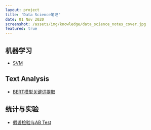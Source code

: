 ```yaml
---
layout: project
title: 'Data Science笔记'
date: 01 Nov 2020
screenshot: /assets/img/knowledge/data_science_notes_cover.jpg
featured: true
---
```

## 机器学习
  - [SVM](/collection/DS_notes/SVM/) 
## Text Analysis
  - [BERT模型关键词提取](/collection/DS_notes/KeywordsExtraction/) 
  
## 统计与实验
  - [假设检验与AB Test](/collection/DS_notes/Hypothesis_test/) 

